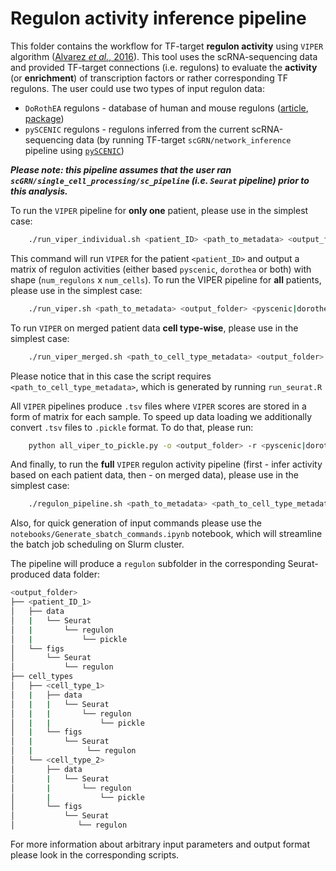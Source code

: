 # Regulon activity inference pipeline

This folder contains the workflow for TF-target **regulon activity** using `VIPER` algorithm ([Alvarez *et al.*, 2016](https://www.nature.com/articles/ng.3593)). This tool uses the scRNA-sequencing data and provided TF-target connections (i.e. regulons) to evaluate the **activity** (or **enrichment**) of transcription factors or rather corresponding TF regulons. The user could use two types of input regulon data:

- `DoRothEA` regulons - database of human and mouse regulons ([article](https://genome.cshlp.org/content/29/8/1363), [package](https://saezlab.github.io/dorothea/))
- `pySCENIC` regulons - regulons inferred from the current scRNA-sequencing data (by running TF-target `scGRN/network_inference` pipeline using [`pySCENIC`](https://pyscenic.readthedocs.io/en/latest/))

***Please note: this pipeline assumes that the user ran `scGRN/single_cell_processing/sc_pipeline` (i.e. `Seurat` pipeline) prior to this analysis.***

To run the `VIPER` pipeline for **only one** patient, please use in the simplest case:

```bash
    ./run_viper_individual.sh <patient_ID> <path_to_metadata> <output_folder> <pyscenic|dorothea|pyscenic_dorothea>
```

This command will run `VIPER` for the patient `<patient_ID>` and output a matrix of regulon activities (either based `pyscenic`, `dorothea` or both) with shape (`num_regulons` x `num_cells`). To run the VIPER pipeline for **all** patients, please use in the simplest case:

```bash
    ./run_viper.sh <path_to_metadata> <output_folder> <pyscenic|dorothea|pyscenic_dorothea>
```

To run `VIPER` on merged patient data **cell type-wise**, please use in the simplest case:

```bash
    ./run_viper_merged.sh <path_to_cell_type_metadata> <output_folder> <pyscenic|dorothea|pyscenic_dorothea>
```

Please notice that in this case the script requires `<path_to_cell_type_metadata>`, which is generated by running `run_seurat.R`

All `VIPER` pipelines produce `.tsv` files where `VIPER` scores are stored in a form of matrix for each sample. To speed up data loading we additionally convert `.tsv` files to `.pickle` format. To do that, please run:

```bash
    python all_viper_to_pickle.py -o <output_folder> -r <pyscenic|dorothea|pyscenic_dorothea>
```

And finally, to run the **full** `VIPER` regulon activity pipeline (first - infer activity based on each patient data, then - on merged data), please use in the simplest case:

```bash
    ./regulon_pipeline.sh <path_to_metadata> <path_to_cell_type_metadata> <output_folder> <pyscenic|dorothea|pyscenic_dorothea>
```

Also, for quick generation of input commands please use the `notebooks/Generate_sbatch_commands.ipynb` notebook, which will streamline the batch job scheduling on Slurm cluster.

The pipeline will produce a `regulon` subfolder in the corresponding Seurat-produced data folder:

```bash
<output_folder>
├── <patient_ID_1>
│   ├── data
│   |   └── Seurat
│   |       └── regulon
│   |           └── pickle
│   └── figs
│       └── Seurat
│           └── regulon
├── cell_types
│   ├── <cell_type_1>
│   |   ├── data
│   |   |   └── Seurat
│   |   |       └── regulon
│   |   |           └── pickle
│   |   └── figs
│   |       └── Seurat
│   |            └── regulon
│   └── <cell_type_2>
│       ├── data
│       |   └── Seurat
│       |       └── regulon
│       |           └── pickle
│       └── figs
│           └── Seurat
│              └── regulon
```

For more information about arbitrary input parameters and output format please look in the corresponding scripts.
